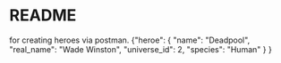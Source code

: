 # README


for creating heroes via postman.
{"heroe":
	{
	"name": "Deadpool",
	"real_name": "Wade Winston",
	"universe_id": 2,
	"species": "Human"
	}
}